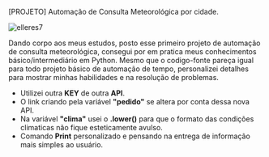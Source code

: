 [PROJETO] Automação de Consulta Meteorológica por cidade.

<p align="left"> <img src="https://komarev.com/ghpvc/?username=elleres7&label=Profile%20views&color=0e75b6&style=flat" alt="elleres7" /> </p>

Dando corpo aos meus estudos, posto esse primeiro projeto de automação de consulta meteorológica, consegui por em pratica meus conhecimentos básico/intermediário em Python. Mesmo que o codigo-fonte pareça igual para todo projeto básico de automação de tempo, personalizei detalhes para mostrar minhas habilidades e na resolução de problemas. 

- Utilizei outra <b>KEY</b> de outra <b>API</b>.
- O link criando pela variável <b>"pedido"</b> se altera por conta dessa nova API.
- Na variável <b>"clima"</b> usei o <b>.lower()</b> para que o formato das condições climaticas não fique esteticamente avulso.
- Comando <b>Print</b> personalizado e pensando na entrega de informação mais simples ao usuário.
